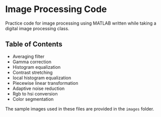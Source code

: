 # Image Processing Code
Practice code for image processing using MATLAB written while taking a digital image processing class.

## Table of Contents
- Averaging filter
- Gamma correction
- Histogram equalization
- Contrast stretching
- Iocal histogram equalization
- Piecewise linear transformation
- Adaptive noise reduction
- Rgb to hsi conversion
- Color segmentation

The sample images used in these files are provided in the `images` folder.